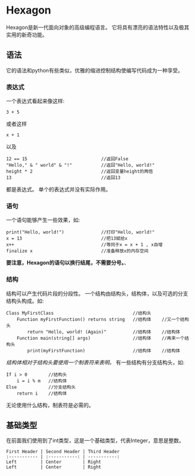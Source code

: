 # Hexagon
Hexagon是新一代面向对象的高级编程语言。
它将具有漂亮的语法特性以及极其实用的新奇功能。
## 语法
它的语法和python有些类似，优雅的缩进控制结构使编写代码成为一种享受。
### 表达式
一个表达式看起来像这样:
```
3 + 5
```
或者这样
```
x + 1
```
以及
```
12 == 15                            //返回False
"Hello," & " world" & "!"           //返回"Hello, world!"
height * 2                          //返回变量height的两倍
13                                  //返回13
```
都是表达式。
单个的表达式并没有实际作用。
### 语句
一个语句能够产生一些效果，如:
```
print("Hello, world!")              //打印"Hello, world!"
x = 13                              //把13赋给x
x++                                 //等同于x = x + 1 , x自增
finalize x                          //准备释放x的内存空间
```
**要注意，Hexagon的语句以换行结尾，不需要分号。**、
### 结构
结构可以产生代码片段的分段性。
一个结构由结构头，结构体，以及可选的分支结构头构成。如:
```
Class MyFirstClass                              //结构头
    Function myFirstFunction() returns string   //结构体    //又一个结构头
        return "Hello, world! (Again)"          //结构体    //结构体
    Function main(string[] args)                //结构体    //再来一个结构头
        print(myFirstFunction)                  //结构体    //结构体
```
*结构体相对于结构头要使用一个制表符来表明。*
有一些结构有分支结构头，如:
```
If i > 0        //结构头
    i = i % m   //结构体
Else            //分支结构头
    return i    //结构体
```
无论使用什么结构，制表符是必需的。
## 基础类型
在前面我们使用到了int类型，这是一个基础类型，代表Integer，意思是整数。
```
First Header | Second Header | Third Header
:----------- | :-----------: | -----------:
Left         | Center        | Right
Left         | Center        | Right
```